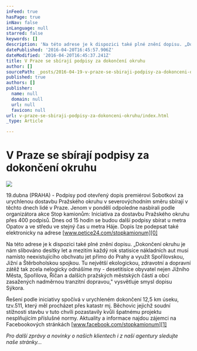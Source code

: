 ```yaml
---
inFeed: true
hasPage: true
inNav: false
inLanguage: null
starred: false
keywords: []
description: 'Na této adrese je k dispozici také plné znění dopisu. „Dokončení okruhu je nám slibováno desítky let a mezitím každý rok statisíce nákladních aut musí namísto neexistujícího obchvatu jet přímo do Prahy a využít Spořilovskou, Jižní a Štěrboholskou spojkou. Tu největší ekologickou, zdravotní a dopravní zátěž tak zcela nelogicky odnášíme my - desetitisíce obyvatel nejen Jižního Města, Spořilova, Říčan a dalších pražských městských částí a obcí zasažených nadměrnou tranzitní dopravou,“ vysvětluje smysl dopisu Sýkora. '
datePublished: '2016-04-20T16:45:57.906Z'
dateModified: '2016-04-20T16:45:37.241Z'
title: V Praze se sbírají podpisy za dokončení okruhu
author: []
sourcePath: _posts/2016-04-19-v-praze-se-sbiraji-podpisy-za-dokonceni-okruhu.md
published: true
authors: []
publisher:
  name: null
  domain: null
  url: null
  favicon: null
url: v-praze-se-sbiraji-podpisy-za-dokonceni-okruhu/index.html
_type: Article

---
```

# V Praze se sbírají podpisy za dokončení okruhu
![](https://the-grid-user-content.s3-us-west-2.amazonaws.com/34324840-ba10-4654-982d-a6c2bcd6a842.jpg)

19.dubna (PRAHA) - Podpisy pod otevřený dopis premiérovi Sobotkovi za urychlenou dostavbu Pražského okruhu v severovýchodním směru sbírají v těchto dnech lidé v Praze. Jenom v pondělí odpoledne nasbírali podle organizátora akce Stop kamionům: Iniciativa za dostavbu Pražského okruhu přes 400 podpisů. Dnes od 15 hodin se budou další podpisy sbírat u metra Opatov a ve středu ve stejný čas u metra Háje. Dopis lze podepsat také elektronicky na adrese [www.petice24.com/stopkamionum][0]

Na této adrese je k dispozici také plné znění dopisu. „Dokončení okruhu je nám slibováno desítky let a mezitím každý rok statisíce nákladních aut musí namísto neexistujícího obchvatu jet přímo do Prahy a využít Spořilovskou, Jižní a Štěrboholskou spojkou. Tu největší ekologickou, zdravotní a dopravní zátěž tak zcela nelogicky odnášíme my - desetitisíce obyvatel nejen Jižního Města, Spořilova, Říčan a dalších pražských městských částí a obcí zasažených nadměrnou tranzitní dopravou," vysvětluje smysl dopisu Sýkora. 

Řešení podle iniciativy spočívá v urychleném dokončení 12,5 km úseku, tzv.511, který měl procházet přes katastr mj. Běchovic jejichž soudní stížnosti stavbu v tuto chvíli pozastavily kvůli špatnému projektu nesplňujícím příslušné normy. Aktuality a informace najdou zájemci na Facebookových stránkách [www.facebook.com/stopkamionum][1]

_Pro další zprávy a novinky o našich klientech i z naší agentury sledujte naše stránky..._

[0]: http://www.petice24.com/stopkamionum
[1]: http://www.facebook.com/stopkamionum